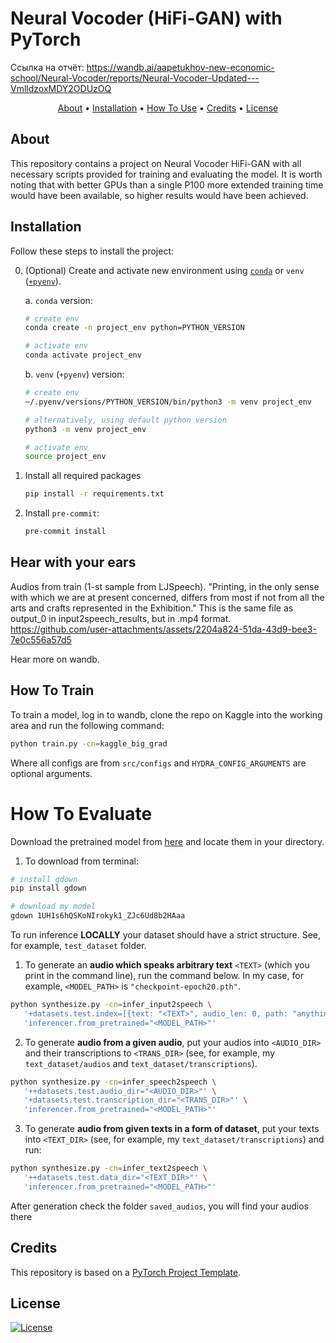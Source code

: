 # Neural Vocoder (HiFi-GAN) with PyTorch

Ссылка на отчёт: https://wandb.ai/aapetukhov-new-economic-school/Neural-Vocoder/reports/Neural-Vocoder-Updated---VmlldzoxMDY2ODUzOQ

<p align="center">
  <a href="#about">About</a> •
  <a href="#installation">Installation</a> •
  <a href="#how-to-use">How To Use</a> •
  <a href="#credits">Credits</a> •
  <a href="#license">License</a>
</p>

## About

This repository contains a project on Neural Vocoder HiFi-GAN with all necessary scripts provided for training and evaluating the model. It is worth noting that with better GPUs than a single P100 more extended training time would have been available, so higher results would have been achieved.

## Installation

Follow these steps to install the project:

0. (Optional) Create and activate new environment using [`conda`](https://conda.io/projects/conda/en/latest/user-guide/getting-started.html) or `venv` ([`+pyenv`](https://github.com/pyenv/pyenv)).

   a. `conda` version:

   ```bash
   # create env
   conda create -n project_env python=PYTHON_VERSION

   # activate env
   conda activate project_env
   ```

   b. `venv` (`+pyenv`) version:

   ```bash
   # create env
   ~/.pyenv/versions/PYTHON_VERSION/bin/python3 -m venv project_env

   # alternatively, using default python version
   python3 -m venv project_env

   # activate env
   source project_env
   ```

1. Install all required packages

   ```bash
   pip install -r requirements.txt
   ```

2. Install `pre-commit`:
   ```bash
   pre-commit install
   ```

## Hear with your ears
Audios from train (1-st sample from LJSpeech). "Printing, in the only sense with which we are at present concerned, differs from most if not from all the arts and crafts represented in the Exhibition." This is the same file as output_0 in input2speech_results, but in .mp4 format.
https://github.com/user-attachments/assets/2204a824-51da-43d9-bee3-7e0c556a57d5

Hear more on wandb.

## How To Train

To train a model, log in to wandb, clone the repo on Kaggle into the working area and run the following command:

```bash
python train.py -cn=kaggle_big_grad
```

Where all configs are from `src/configs` and `HYDRA_CONFIG_ARGUMENTS` are optional arguments.

# How To Evaluate

Download the pretrained model from [here](https://drive.google.com/drive/folders/1pMJ1x6gwxQyf-twIPXTR-nAGzbraPduN?usp=sharing) and locate them in your directory.

1. To download from terminal:

```bash
# install gdown
pip install gdown

# download my model
gdown 1UH1s6hQSKoNIrokyk1_ZJc6Ud8b2HAaa
```

To run inference **LOCALLY** your dataset should have a strict structure. See, for example, `test_dataset` folder.

1. To generate an **audio which speaks arbitrary text** `<TEXT>` (which you print in the command line), run the command below. In my case, for example, `<MODEL_PATH>` is `"checkpoint-epoch20.pth"`.

```bash
python synthesize.py -cn=infer_input2speech \
   '+datasets.test.index=[{text: "<TEXT>", audio_len: 0, path: "anything.txt"}]' \
   'inferencer.from_pretrained="<MODEL_PATH>"'
```

2. To generate **audio from a given audio**, put your audios into `<AUDIO_DIR>` and their transcriptions to `<TRANS_DIR>` (see, for example, my `text_dataset/audios` and `text_dataset/transcriptions`).

```bash
python synthesize.py -cn=infer_speech2speech \
   '++datasets.test.audio_dir="<AUDIO_DIR>"' \
   '+datasets.test.transcription_dir="<TRANS_DIR>"' \
   'inferencer.from_pretrained="<MODEL_PATH>"'
```

3. To generate **audio from given texts in a form of dataset**, put your texts into `<TEXT_DIR>` (see, for example, my `text_dataset/transcriptions`) and run:

```bash
python synthesize.py -cn=infer_text2speech \
   '++datasets.test.data_dir="<TEXT_DIR>"' \
   'inferencer.from_pretrained="<MODEL_PATH>"'
```

After generation check the folder `saved_audios`, you will find your audios there

## Credits

This repository is based on a [PyTorch Project Template](https://github.com/Blinorot/pytorch_project_template).

## License

[![License](https://img.shields.io/badge/license-MIT-blue.svg)](/LICENSE)
